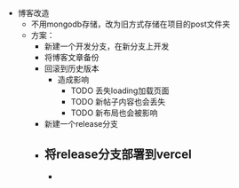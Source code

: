 - 博客改造
	- 不用mongodb存储，改为旧方式存储在项目的post文件夹
	- 方案：
		- 新建一个开发分支，在新分支上开发
		- 将博客文章备份
		- 回滚到历史版本
			- 造成影响
				- TODO 丢失loading加载页面
				- TODO 新帖子内容也会丢失
				- TODO 新布局也会被影响
		- 新建一个release分支
		- 将release分支部署到vercel
			-
			-